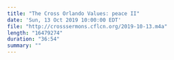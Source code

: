 ```yaml
---
title: "The Cross Orlando Values: peace II"
date: 'Sun, 13 Oct 2019 10:00:00 EDT'
file: "http://crosssermons.cflcn.org/2019-10-13.m4a"
length: "16479274"
duration: "36:54"
summary: ""
---
```

